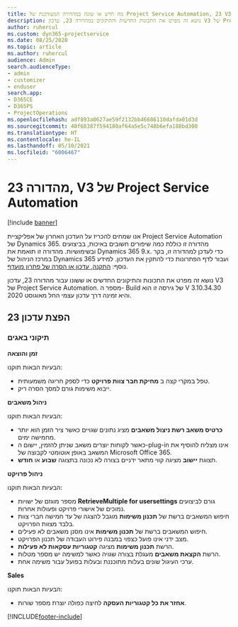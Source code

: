 ```yaml
---
title: מה חדש או שונה במהדורה המעודכנת של Project Service Automation, 23 V3
description: נושא זה מפרט את התכונות החדשות והתיקונים במהדורה 23, עדכון V3 של Project Service Automation.
author: ruhercul
ms.custom: dyn365-projectservice
ms.date: 08/25/2020
ms.topic: article
ms.author: ruhercul
audience: Admin
search.audienceType:
- admin
- customizer
- enduser
search.app:
- D365CE
- D365PS
- ProjectOperations
ms.openlocfilehash: adf893a0627ae59f2132bb46686110dafda01d3d
ms.sourcegitcommit: 40f68387f594180af64a5e5c748b6efa188bd300
ms.translationtype: HT
ms.contentlocale: he-IL
ms.lasthandoff: 05/10/2021
ms.locfileid: "6006467"
---
```

# <a name="project-service-automation-update-release-23-v3"></a>מהדורה 23, V3 של Project Service Automation

[!include [banner](../includes/psa-now-project-operations.md)]

אנו שמחים להכריז על העדכון האחרון של אפליקציית Project Service Automation של Dynamics 365. מהדורה זו כוללת כמה שיפורים חשובים באיכות, בביצועים ובשימושיות. מהדורה זו תואמת את Dynamics 365 9.x. כדי לעדכן למהדורה זו, בקר במרכז הניהול של Dynamics 365 ועבור לדף הפתרונות כדי להתקין את העדכון. למידע נוסף: [התקנה, עדכון או הסרה של פתרון מועדף](/power-platform/admin/install-remove-preferred-solution).

נושא זה מפרט את התכונות והתיקונים החדשים או ששונו עבור מהדורה 23, עדכון V3 של Project Service Automation. מספר ה- Build של גירסה זו הוא V 3.10.34.30 והיא זמינה דרך עדכון עצמי החל מאוגוסט 2020.

## <a name="update-release-23"></a>הפצת עדכון 23

### <a name="bug-fixes"></a>תיקוני באגים

**זמן והוצאה**

הבעיות הבאות תוקנו:
- טפל במקרי קצה ב **מחיקת חבר צוות פרויקט** כדי לספק חריגה משמעותית.
- ייבוא משימות גורם למסך הסרה ריק.

**ניהול משאבים**

הבעיות הבאות תוקנו:

- **כרטיס משאב רשת ניצול משאבים** מציג נתונים שגויים כאשר ציר הזמן הוא יותר מחמישה ימים.
- כאשר לקוחות יוצרים משאב שניתן להזמין, יישום ה-plug-in אינו מצליח להוסיף את המשאב באופן אוטומטי לקבוצה של Microsoft Office 365.
- תצוגת **יישוב‬** מציגה קווי מתאר ידניים בצורה לא נכונה בתצוגה **שבוע** או **חודש**.

**ניהול פרויקט**

הבעיות הבאות תוקנו:

- מספר מוגזם של ישויות **RetrieveMultiple for usersettings** גורם לביצועים נמוכים של אישורי פרויקט ופעולות אחרות.
- חיפוש המשאבים ברשת של **תכנון משימות** מוגבל להצגה של עד חמישה חברי צוות בלבד מצוות הפרויקט. 
- חיפוש המשאבים ברשת של **תכנון משימות** אינו מסנן משאבים לא פעילים.
- מצב ידני אינו פועל כצפוי במבנה פירוט העבודה של תכנון הפרויקט.
- הרשת **תכנון משימות** מציגה **קטגוריות עסקאות לא פעילות**.
- הרשת **הקצאת משאבים** מעגלת בצורה שגויה כאשר למשימה יש מספר מטלות.
- ערכי העיגול שונים בעלות מתוכננת ובעלות בפועל עבור משימה אחת.

**Sales**

הבעיות הבאות תוקנו:

- **אחזר את כל קטגוריות העסקה** לחיצה כפולה יוצרת מספר שורות.


[!INCLUDE[footer-include](../includes/footer-banner.md)]